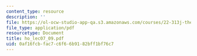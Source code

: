 ```yaml
---
content_type: resource
description: ''
file: https://ol-ocw-studio-app-qa.s3.amazonaws.com/courses/22-313j-thermal-hydraulics-in-power-technology-spring-2007/0af16fcbfac7c6f66b9182bff1bf76c7_ho_lec07_09.pdf
file_type: application/pdf
resourcetype: Document
title: ho_lec07_09.pdf
uid: 0af16fcb-fac7-c6f6-6b91-82bff1bf76c7
---
```


